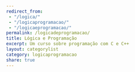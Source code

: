 ```yaml
---
redirect_from:
 - "/logica/"
 - "/logicaprogramacao/"
 - "/logicaeprogramacao/"
permalink: /logicadeprogramacao/
title: Lógica e Programação
excerpt: Um curso sobre programação com C e C++
layout: categorylist
category: logicaprogramacao
share: true 
--- 
```



